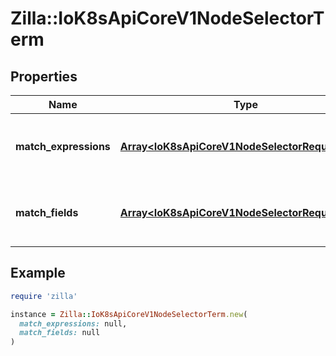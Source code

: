 # Zilla::IoK8sApiCoreV1NodeSelectorTerm

## Properties

| Name | Type | Description | Notes |
| ---- | ---- | ----------- | ----- |
| **match_expressions** | [**Array&lt;IoK8sApiCoreV1NodeSelectorRequirement&gt;**](IoK8sApiCoreV1NodeSelectorRequirement.md) | A list of node selector requirements by node&#39;s labels. | [optional] |
| **match_fields** | [**Array&lt;IoK8sApiCoreV1NodeSelectorRequirement&gt;**](IoK8sApiCoreV1NodeSelectorRequirement.md) | A list of node selector requirements by node&#39;s fields. | [optional] |

## Example

```ruby
require 'zilla'

instance = Zilla::IoK8sApiCoreV1NodeSelectorTerm.new(
  match_expressions: null,
  match_fields: null
)
```

